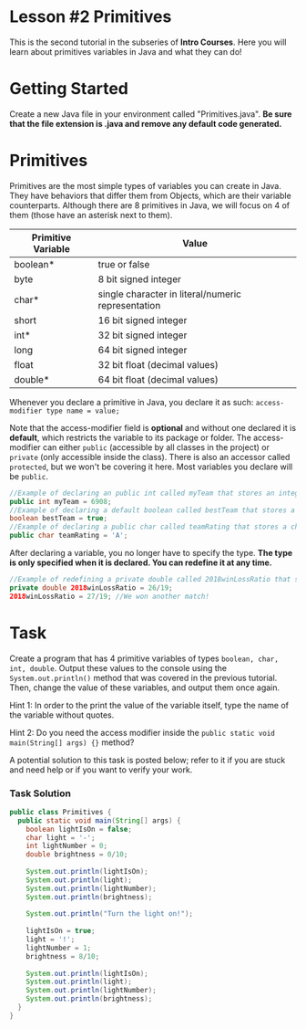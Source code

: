 # Lesson #2 Primitives

This is the second tutorial in the subseries of **Intro Courses**. Here you will learn about primitives variables in Java and what they can do!

# Getting Started
Create a new Java file in your environment called "Primitives.java". **Be sure that the file extension is .java and remove any default code generated.**

# Primitives
Primitives are the most simple types of variables you can create in Java. They have behaviors that differ them from Objects, which are their variable counterparts.
Although there are 8 primitives in Java, we will focus on 4 of them (those have an asterisk next to them).

Primitive Variable | Value
------------ | -------------
boolean* | true or false
byte | 8 bit signed integer
char* | single character in literal/numeric representation
short | 16 bit signed integer
int* |  32 bit signed integer
long | 64 bit signed integer
float | 32 bit float (decimal values)
double* | 64 bit float (decimal values)

Whenever you declare a primitive in Java, you declare it as such: `access-modifier type name = value;`

Note that the access-modifier field is **optional** and without one declared it is **default**, which restricts the variable to its package or folder.
The access-modifier can either `public` (accessible by all classes in the project) or `private` (only accessible inside the class).
There is also an accessor called `protected`, but we won't be covering it here. Most variables you declare will be `public`.

```java
//Example of declaring an public int called myTeam that stores an integer value of 6908
public int myTeam = 6908;
//Example of declaring a default boolean called bestTeam that stores a boolean value of true
boolean bestTeam = true;
//Example of declaring a public char called teamRating that stores a character value of 'A'
public char teamRating = 'A';
```

After declaring a variable, you no longer have to specify the type. **The type is only specified when it is declared. You can redefine it at any time.**

```java
//Example of redefining a private double called 2018winLossRatio that stores an initial value of 0
private double 2018winLossRatio = 26/19;
2018winLossRatio = 27/19; //We won another match!
```

# Task
Create a program that has 4 primitive variables of types `boolean, char, int, double`.
Output these values to the console using the `System.out.println()` method that was covered in the previous tutorial.
Then, change the value of these variables, and output them once again.

Hint 1: In order to the print the value of the variable itself, type the name of the variable without quotes.

Hint 2: Do you need the access modifier inside the `public static void main(String[] args) {}` method?

A potential solution to this task is posted below; refer to it if you are stuck and need help or if you want to verify your work.

### Task Solution
```java
public class Primitives {
  public static void main(String[] args) {
    boolean lightIsOn = false;
    char light = '-';
    int lightNumber = 0;
    double brightness = 0/10;
    
    System.out.println(lightIsOn);
    System.out.println(light);
    System.out.println(lightNumber);
    System.out.println(brightness);
    
    System.out.println("Turn the light on!");
    
    lightIsOn = true;
    light = '!';
    lightNumber = 1;
    brightness = 8/10;
    
    System.out.println(lightIsOn);
    System.out.println(light);
    System.out.println(lightNumber);
    System.out.println(brightness);
  }
}
```


